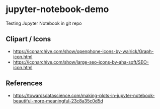 # jupyter-notebook-demo
Testing Jupyter Notebook in git repo

## Clipart / Icons
- https://iconarchive.com/show/openphone-icons-by-walrick/Graph-icon.html
- https://iconarchive.com/show/large-seo-icons-by-aha-soft/SEO-icon.html

## References
- https://towardsdatascience.com/making-plots-in-jupyter-notebook-beautiful-more-meaningful-23c8a35c0d5d
